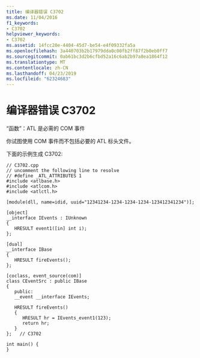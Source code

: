 ```yaml
---
title: 编译器错误 C3702
ms.date: 11/04/2016
f1_keywords:
- C3702
helpviewer_keywords:
- C3702
ms.assetid: 14fcc20e-4404-45d7-be54-e4f09332fa5a
ms.openlocfilehash: 3a440703b2b17979dda0c00fb2ff87f2b0eb0ff7
ms.sourcegitcommit: 0ab61bc3d2b6cfbd52a16c6ab2b97a8ea1864f12
ms.translationtype: MT
ms.contentlocale: zh-CN
ms.lasthandoff: 04/23/2019
ms.locfileid: "62324683"
---
```

# <a name="compiler-error-c3702"></a>编译器错误 C3702

“函数”：ATL 是必需的 COM 事件

你试图使用 COM 事件而不包括必要的 ATL 标头文件。

下面的示例生成 C3702:

```
// C3702.cpp
// uncomment the following line to resolve
// #define _ATL_ATTRIBUTES 1
#include <atlbase.h>
#include <atlcom.h>
#include <atlctl.h>

[module(dll, name=idid, uuid="12341234-1234-1234-1234-123412341234")];

[object]
__interface IEvents : IUnknown
{
   HRESULT event1([in] int i);
};

[dual]
__interface IBase
{
   HRESULT fireEvents();
};

[coclass, event_source(com)]
class CEventSrc : public IBase
{
   public:
   __event __interface IEvents;

   HRESULT fireEvents()
   {
      HRESULT hr = IEvents_event1(123);
      return hr;
   }
};   // C3702

int main() {
}
```